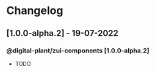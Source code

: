 # Changelog

## [1.0.0-alpha.2] - 19-07-2022
### @digital-plant/zui-components [1.0.0-alpha.2]

- TODO
